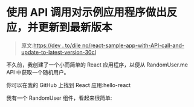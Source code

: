 # 使用 API 调用对示例应用程序做出反应，并更新到最新版本

> 原文:[https://dev . to/dile no/react-sample-app-with-API-call-and-update-to-latest-version-30cl](https://dev.to/dileno/react-sample-app-with-api-call-and-update-to-latest-version-30cl)

不久前，我创建了一个小而简单的 React 应用程序，以便从 RandomUser.me API 中获取一个随机用户。

你可以在我的 GitHub 上找到 React 应用:hello-react

我有一个 RandomUser 组件，看起来很简单: